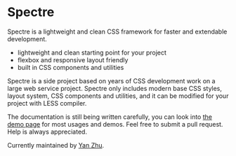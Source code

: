 # Spectre
Spectre is a lightweight and clean CSS framework for faster and extendable development.

* lightweight and clean starting point for your project
* flexbox and responsive layout friendly
* built in CSS components and utilities

Spectre is a side project based on years of CSS development work on a large web service project. Spectre only includes modern base CSS styles, layout system, CSS components and utilities, and it can be modified for your project with LESS compiler.

The documentation is still being written carefully, you can look into [the demo page](http://picturepan2.github.io/spectre/) for most usages and demos. Feel free to submit a pull request. Help is always appreciated.

Currently maintained by [Yan Zhu](https://twitter.com/picturepan2).